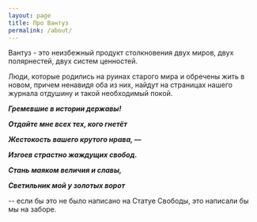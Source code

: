 ```yaml
---
layout: page
title: Про Вантуз
permalink: /about/
---
```


Вантуз - это неизбежный продукт столкновения двух миров, двух полярнестей, двух систем ценностей.

Люди, которые родились на руинах старого мира и обречены жить в новом, причем ненавидя оба из них, найдут на страницах нашего журнала отдушину и такой необходимый покой.

***Гремевшие в истории державы!***

***Отдайте мне всех тех, кого гнетёт***

***Жестокость вашего крутого нрава, —***

***Изгоев страстно жаждущих свобод.***

***Стань маяком величия и славы,***

***Светильник мой у золотых ворот***

-- если бы это не было написано на Статуе Свободы, это написали бы мы на заборе.
